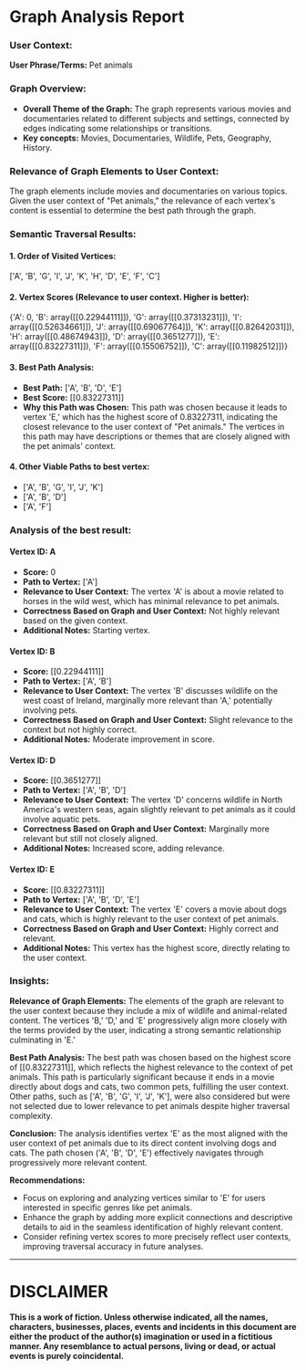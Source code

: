 # Graph Analysis Report

### User Context:
**User Phrase/Terms:** Pet animals

### Graph Overview:
- **Overall Theme of the Graph:** The graph represents various movies and documentaries related to different subjects and settings, connected by edges indicating some relationships or transitions.
- **Key concepts:** Movies, Documentaries, Wildlife, Pets, Geography, History.

### Relevance of Graph Elements to User Context:
The graph elements include movies and documentaries on various topics. Given the user context of "Pet animals," the relevance of each vertex's content is essential to determine the best path through the graph.

### Semantic Traversal Results:

#### 1. Order of Visited Vertices:
['A', 'B', 'G', 'I', 'J', 'K', 'H', 'D', 'E', 'F', 'C']

#### 2. Vertex Scores (Relevance to user context. Higher is better):
{'A': 0, 'B': array([[0.22944111]]), 'G': array([[0.37313231]]), 'I': array([[0.52634661]]), 'J': array([[0.69067764]]), 'K': array([[0.82642031]]), 'H': array([[0.48674943]]), 'D': array([[0.3651277]]), 'E': array([[0.83227311]]), 'F': array([[0.15506752]]), 'C': array([[0.11982512]])}

#### 3. Best Path Analysis:
- **Best Path:** ['A', 'B', 'D', 'E']
- **Best Score:** [[0.83227311]]
- **Why this Path was Chosen:**
  This path was chosen because it leads to vertex 'E,' which has the highest score of 0.83227311, indicating the closest relevance to the user context of "Pet animals." The vertices in this path may have descriptions or themes that are closely aligned with the pet animals' context.

#### 4. Other Viable Paths to best vertex:
- ['A', 'B', 'G', 'I', 'J', 'K']
- ['A', 'B', 'D']
- ['A', 'F']

### Analysis of the best result:

#### Vertex ID: A
- **Score:** 0
- **Path to Vertex:** ['A']
- **Relevance to User Context:**
  The vertex 'A' is about a movie related to horses in the wild west, which has minimal relevance to pet animals.
- **Correctness Based on Graph and User Context:**
  Not highly relevant based on the given context.
- **Additional Notes:**
  Starting vertex.

#### Vertex ID: B
- **Score:** [[0.22944111]]
- **Path to Vertex:** ['A', 'B']
- **Relevance to User Context:**
  The vertex 'B' discusses wildlife on the west coast of Ireland, marginally more relevant than 'A,' potentially involving pets.
- **Correctness Based on Graph and User Context:**
  Slight relevance to the context but not highly correct.
- **Additional Notes:**
  Moderate improvement in score.

#### Vertex ID: D
- **Score:** [[0.3651277]]
- **Path to Vertex:** ['A', 'B', 'D']
- **Relevance to User Context:**
  The vertex 'D' concerns wildlife in North America's western seas, again slightly relevant to pet animals as it could involve aquatic pets.
- **Correctness Based on Graph and User Context:**
  Marginally more relevant but still not closely aligned.
- **Additional Notes:**
  Increased score, adding relevance.

#### Vertex ID: E
- **Score:** [[0.83227311]]
- **Path to Vertex:** ['A', 'B', 'D', 'E']
- **Relevance to User Context:**
  The vertex 'E' covers a movie about dogs and cats, which is highly relevant to the user context of pet animals.
- **Correctness Based on Graph and User Context:**
  Highly correct and relevant.
- **Additional Notes:**
  This vertex has the highest score, directly relating to the user context.

### Insights:
**Relevance of Graph Elements:**
The elements of the graph are relevant to the user context because they include a mix of wildlife and animal-related content. The vertices 'B,' 'D,' and 'E' progressively align more closely with the terms provided by the user, indicating a strong semantic relationship culminating in 'E.'

**Best Path Analysis:**
The best path was chosen based on the highest score of [[0.83227311]], which reflects the highest relevance to the context of pet animals. This path is particularly significant because it ends in a movie directly about dogs and cats, two common pets, fulfilling the user context. Other paths, such as ['A', 'B', 'G', 'I', 'J', 'K'], were also considered but were not selected due to lower relevance to pet animals despite higher traversal complexity.

**Conclusion:**
The analysis identifies vertex 'E' as the most aligned with the user context of pet animals due to its direct content involving dogs and cats. The path chosen ('A', 'B', 'D', 'E') effectively navigates through progressively more relevant content.

**Recommendations:**
- Focus on exploring and analyzing vertices similar to 'E' for users interested in specific genres like pet animals.
- Enhance the graph by adding more explicit connections and descriptive details to aid in the seamless identification of highly relevant content.
- Consider refining vertex scores to more precisely reflect user contexts, improving traversal accuracy in future analyses.

---
# DISCLAIMER

**This is a work of fiction. Unless otherwise indicated, all the names, characters, businesses, places, events and incidents in this document are either the product of the author(s) imagination or used in a fictitious manner. Any resemblance to actual persons, living or dead, or actual events is purely coincidental.**
